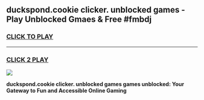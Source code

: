 
## duckspond.cookie clicker. unblocked games - Play Unblocked Gmaes & Free #fmbdj
<h3>
<a href="https://news.freeplayer.one?title=duckspond.cookie_clicker._unblocked_games&ref=26F">CLICK TO PLAY</a></h3>
<hr>

<h3>
<a href="https://news.freeplayer.one?title=duckspond.cookie_clicker._unblocked_games&ref=26F">CLICK 2 PLAY</a>
  
</h3>

<a href="https://news.freeplayer.one?title=duckspond.cookie_clicker._unblocked_games&ref=26F/"><img src="https://clearcache.store/games.png"></a>


**duckspond.cookie clicker. unblocked games games unblocked: Your Gateway to Fun and Accessible Online Gaming**
